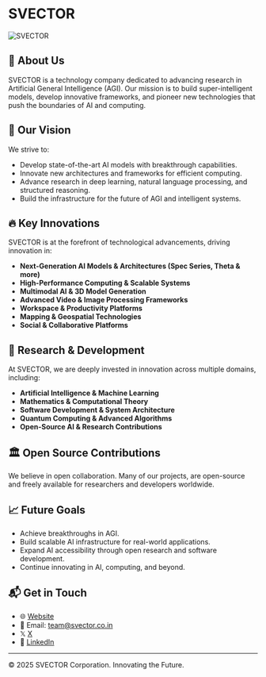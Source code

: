 # SVECTOR

![SVECTOR](https://github.com/user-attachments/assets/7ec62431-7f1a-4961-8da7-a2d3c5a9ed16)

## 🚀 About Us
SVECTOR is a technology company dedicated to advancing research in Artificial General Intelligence (AGI). Our mission is to build super-intelligent models, develop innovative frameworks, and pioneer new technologies that push the boundaries of AI and computing.

## 🌟 Our Vision
We strive to:
- Develop state-of-the-art AI models with breakthrough capabilities.
- Innovate new architectures and frameworks for efficient computing.
- Advance research in deep learning, natural language processing, and structured reasoning.
- Build the infrastructure for the future of AGI and intelligent systems.

## 🔥 Key Innovations  
SVECTOR is at the forefront of technological advancements, driving innovation in:  

- **Next-Generation AI Models & Architectures (Spec Series, Theta & more)**  
- **High-Performance Computing & Scalable Systems**  
- **Multimodal AI & 3D Model Generation**  
- **Advanced Video & Image Processing Frameworks**
- **Workspace & Productivity Platforms**    
- **Mapping & Geospatial Technologies**  
- **Social & Collaborative Platforms**

## 🔬 Research & Development  
At SVECTOR, we are deeply invested in innovation across multiple domains, including:  

- **Artificial Intelligence & Machine Learning**  
- **Mathematics & Computational Theory**  
- **Software Development & System Architecture**  
- **Quantum Computing & Advanced Algorithms**  
- **Open-Source AI & Research Contributions** 

## 🏛️ Open Source Contributions
We believe in open collaboration. Many of our projects, are open-source and freely available for researchers and developers worldwide.

## 📈 Future Goals
- Achieve breakthroughs in AGI.
- Build scalable AI infrastructure for real-world applications.
- Expand AI accessibility through open research and software development.
- Continue innovating in AI, computing, and beyond.

## 📬 Get in Touch
- 🌐 [Website](https://svector.co.in)
- 📩 Email: [team@svector.co.in](team@svector.co.in)
- 𝕏 [X](https://x.com/@svector_)
- 📌 [LinkedIn](https://linkedin.com/company/svector)

---
© 2025 SVECTOR Corporation. Innovating the Future. 
